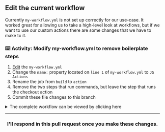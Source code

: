 ## Edit the current workflow

Currently `my-workflow.yml` is not set up correctly for our use-case. It worked great for allowing us to take a high-level look at workflows, but if we want to use our custom actions there are some changes that we have to make to it.

### :keyboard: Activity: Modify my-workflow.yml to remove boilerplate steps

1. [Edit]({{workflowFile}}) the `my-workflow.yml`
2. Change the `name:` property located on `line 1` of `my-workflow.yml` to `JS Actions`
3. Rename the job from `build` to `action`
4. Remove the two steps that run commands, but leave the step that runs the checkout action
5. Commit these file changes to this branch

<details><summary>The complete workflow can be viewed by clicking here</summary>

```yaml
name: JS Actions

on: [push]

jobs:
  action:
    runs-on: ubuntu-latest

    steps:
      - uses: actions/checkout@v1
```

</details>

<hr>
<h3 align="center">I'll respond in this pull request once you make these changes.</h3>
